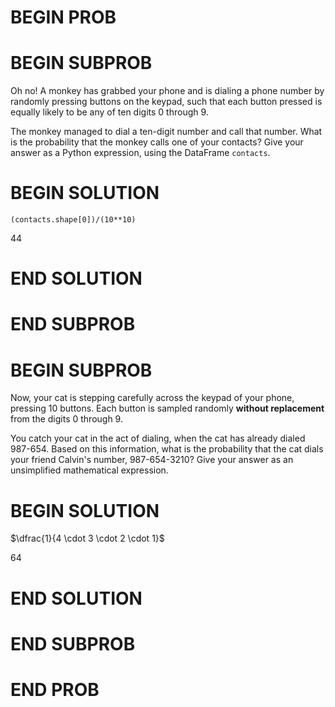 # BEGIN PROB

# BEGIN SUBPROB

Oh no! A monkey has grabbed your phone and is dialing a phone number by
randomly pressing buttons on the keypad, such that each button pressed
is equally likely to be any of ten digits 0 through 9.

The monkey managed to dial a ten-digit number and call that number. What
is the probability that the monkey calls one of your contacts? Give your
answer as a Python expression, using the DataFrame `contacts`.

# BEGIN SOLUTION

`(contacts.shape[0])/(10**10)`

<average>44</average>

# END SOLUTION

# END SUBPROB

# BEGIN SUBPROB

Now, your cat is stepping carefully across the keypad of your phone,
pressing 10 buttons. Each button is sampled randomly **without
replacement** from the digits 0 through 9.

You catch your cat in the act of dialing, when the cat has already
dialed 987-654. Based on this information, what is the probability that
the cat dials your friend Calvin's number, 987-654-3210? Give your
answer as an unsimplified mathematical expression.

# BEGIN SOLUTION

$\dfrac{1}{4 \cdot 3 \cdot 2 \cdot 1}$

<average>64</average>

# END SOLUTION

# END SUBPROB

# END PROB